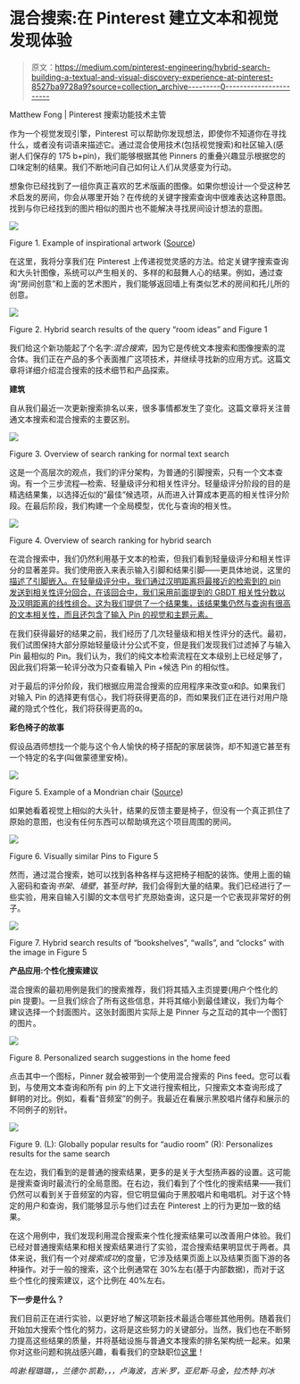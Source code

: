 # 混合搜索:在 Pinterest 建立文本和视觉发现体验

> 原文：<https://medium.com/pinterest-engineering/hybrid-search-building-a-textual-and-visual-discovery-experience-at-pinterest-8527ba9728a9?source=collection_archive---------0----------------------->

Matthew Fong | Pinterest 搜索功能技术主管

作为一个视觉发现引擎，Pinterest 可以帮助你发现想法，即使你不知道你在寻找什么，或者没有词语来描述它。通过混合使用技术(包括视觉搜索)和社区输入(感谢人们保存的 175 b+pin)，我们能够根据其他 Pinners 的重叠兴趣显示根据您的口味定制的结果。我们不断地问自己如何让人们从灵感变为行动。

想象你已经找到了一组你真正喜欢的艺术版画的图像。如果你想设计一个受这种艺术启发的房间，你会从哪里开始？在传统的关键字搜索查询中很难表达这种意图。找到与你已经找到的图片相似的图片也不能解决寻找房间设计想法的意图。

![](img/debc954269a2d5c876218f7826e72388.png)

Figure 1\. Example of inspirational artwork ([Source](https://www.pinterest.com/pin/780178335426018887/))

在这里，我将分享我们在 Pinterest 上传递视觉灵感的方法。给定关键字搜索查询和大头针图像，系统可以产生相关的、多样的和鼓舞人心的结果。例如，通过查询“房间创意”和上面的艺术图片，我们能够返回墙上有类似艺术的房间和托儿所的创意。

![](img/71706bebfb518bb4dfc6a0a45f621524.png)

Figure 2\. Hybrid search results of the query “room ideas” and Figure 1

我们给这个新功能起了个名字:*混合搜索*，因为它是传统文本搜索和图像搜索的混合体。我们正在产品的多个表面推广这项技术，并继续寻找新的应用方式。这篇文章将详细介绍混合搜索的技术细节和产品探索。

**建筑**

自从我们最近一次更新搜索排名以来，很多事情都发生了变化。这篇文章将关注普通文本搜索和混合搜索的主要区别。

![](img/7cb621b16aa767ba8d63ef7e2d065bfb.png)

Figure 3\. Overview of search ranking for normal text search

这是一个高层次的观点，我们的评分架构，为普通的引脚搜索，只有一个文本查询。有一个三步流程—检索、轻量级评分和相关性评分。轻量级评分阶段的目的是精选结果集，以选择近似的“最佳”候选项，从而进入计算成本更高的相关性评分阶段。在最后阶段，我们构建一个全局模型，优化与查询的相关性。

![](img/1e2513a0abedb79179b913994b97dd64.png)

Figure 4\. Overview of search ranking for hybrid search

在混合搜索中，我们仍然利用基于文本的检索，但我们看到轻量级评分和相关性评分的显著差异。我们使用嵌入来表示输入引脚和结果引脚——更具体地说，这里的[描述了引脚嵌入。在轻量级评分中，我们通过汉明距离将最接近的检索到的 pin 发送到相关性评分回合，在该回合中，我们采用前面提到的 GBDT 相关性分数以及汉明距离的线性组合。这为我们提供了一个结果集，该结果集仍然与查询有很高的文本相关性，而且还包含了输入 Pin 的视觉和主题元素。](/pinterest-engineering/pinsage-a-new-graph-convolutional-neural-network-for-web-scale-recommender-systems-88795a107f48)

在我们获得最好的结果之前，我们经历了几次轻量级和相关性评分的迭代。最初，我们试图保持大部分原始轻量级计分公式不变，但是我们发现我们过滤掉了与输入 Pin 最相似的 Pin。我们认为，我们的纯文本检索流程在文本级别上已经足够了，因此我们将第一轮评分改为只查看输入 Pin +候选 Pin 的相似性。

对于最后的评分阶段，我们根据应用混合搜索的应用程序来改变α和β。如果我们对输入 Pin 的选择更有信心，我们将获得更高的β，而如果我们正在进行对用户隐藏的隐式个性化，我们将获得更高的α。

**彩色椅子的故事**

假设品酒师想找一个能与这个令人愉快的椅子搭配的家居装饰，却不知道它甚至有一个特定的名字(叫做蒙德里安椅)。

![](img/81e1250eaba82f6620ce79862bc83bbc.png)

Figure 5\. Example of a Mondrian chair ([Source](https://www.pinterest.com/pin/45810121187164912/))

如果她看着视觉上相似的大头针，结果的反馈主要是椅子，但没有一个真正抓住了原始的意图，也没有任何东西可以帮助填充这个项目周围的房间。

![](img/30ce92dded06d87f33be8ed3c12eaa85.png)

Figure 6\. Visually similar Pins to Figure 5

然而，通过混合搜索，她可以找到各种各样与这把椅子相配的装饰。使用上面的输入密码和查询*书架*、*墙壁*，甚至*时钟*，我们会得到大量的结果。我们已经进行了一些实验，用来自输入引脚的文本信号扩充原始查询，这只是一个它表现非常好的例子。

![](img/5316ec242f68019c767990779e81f9a1.png)

Figure 7\. Hybrid search results of “bookshelves”, “walls”, and “clocks” with the image in Figure 5

**产品应用:个性化搜索建议**

混合搜索的最初用例是我们的搜索推荐，我们将其插入主页提要(用户个性化的 pin 提要)。一旦我们综合了所有这些信息，并将其缩小到最佳建议，我们为每个建议选择一个封面图片。这张封面图片实际上是 Pinner 与之互动的其中一个图钉的图片。

![](img/cd39eb594a5bb0ed13cdc8391b7d021f.png)

Figure 8\. Personalized search suggestions in the home feed

点击其中一个图标，Pinner 就会被带到一个使用混合搜索的 Pins feed。您可以看到，与使用文本查询和所有 pin 的上下文进行搜索相比，只搜索文本查询形成了鲜明的对比。例如，看看“音频室”的例子。我最近在看展示黑胶唱片储存和展示的不同例子的别针。

![](img/0241998076a1e21b0d092100f62f60db.png)

Figure 9\. (L): Globally popular results for “audio room” (R): Personalizes results for the same search

在左边，我们看到的是普通的搜索结果，更多的是关于大型扬声器的设置。这可能是搜索查询时最流行的全局意图。在右边，我们看到了个性化的搜索结果——我们仍然可以看到关于音频室的内容，但它明显偏向于黑胶唱片和电唱机。对于这个特定的用户和查询，我们能够显示与他们过去在 Pinterest 上的行为更加一致的结果。

在这个用例中，我们发现利用混合搜索来个性化搜索结果可以改善用户体验。我们已经对普通搜索结果和相关搜索结果进行了实验，混合搜索结果明显优于两者。具体来说，我们有一个对*搜索成功*的度量，它涉及结果页面上以及结果页面下游的各种操作。对于一般的搜索，这个比例通常在 30%左右(基于内部数据)，而对于这些个性化的搜索建议，这个比例在 40%左右。

**下一步是什么？**

我们目前正在进行实验，以更好地了解这项新技术最适合哪些其他用例。随着我们开始加大搜索个性化的努力，这将是这些努力的关键部分。当然，我们也在不断努力提高这些结果的质量，并将基础设施与普通文本搜索的排名架构统一起来。如果你对这些问题和挑战感兴趣，看看我们的空缺职位[这里](https://careers.pinterest.com/careers/engineering)！

*鸣谢:程璐璐，，兰德尔·凯勒，，，卢海波，吉米·罗，亚尼斯·马金，拉杰特·刘冰*